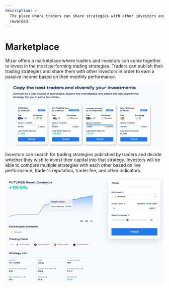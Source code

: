 ```yaml
---
description: >-
  The place where traders can share strategies with other investors and get
  rewarded.
---
```


# Marketplace

Mizar offers a marketplace where traders and investors can come together to invest in the most performing trading strategies. Traders can publish their trading strategies and share them with other investors in order to earn a passive income based on their monthly performance.

![](../../.gitbook/assets/screenshot-2021-09-16-at-08.32.33.png)

Investors can search for trading strategies published by traders and decide whether they wish to invest their capital into that strategy. Investors will be able to compare multiple strategies with each other based on live performance, trader's reputation, trader fee, and other indicators.&#x20;

![](../../.gitbook/assets/screenshot-2021-09-16-at-08.33.56.png)
